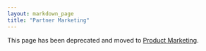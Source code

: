 ```yaml
---
layout: markdown_page
title: "Partner Marketing"
---
```


This page has been deprecated and moved to [Product Marketing](https://github.com/daijapan/test/tree/master/marketing/product-marketing/index.html.md).
